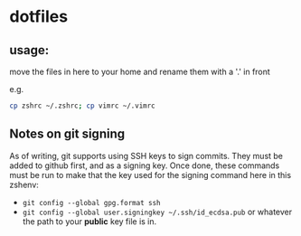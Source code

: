 # dotfiles

## usage:
move the files in here to your home and rename them with a '.' in front

e.g. 
```bash
cp zshrc ~/.zshrc; cp vimrc ~/.vimrc
```

## Notes on git signing
As of writing, git supports using SSH keys to sign commits. They must be added to github first, and as a signing key. 
Once done, these commands must be run to make that the key used for the signing command here in this zshenv:
- `git config --global gpg.format ssh`
- `git config --global user.signingkey ~/.ssh/id_ecdsa.pub` or whatever the path to your **public** key file is in.

